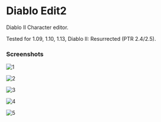 # Diablo Edit2
Diablo II Character editor.

Tested for 1.09, 1.10, 1.13, Diablo II: Resurrected (PTR 2.4/2.5).

### Screenshots

![1](https://user-images.githubusercontent.com/8170176/76164948-ebd06a00-614a-11ea-966a-efd01fde30d8.png)

![2](https://user-images.githubusercontent.com/8170176/76164957-fbe84980-614a-11ea-831e-121c01ef5034.png)

![3](https://user-images.githubusercontent.com/8170176/76164958-fe4aa380-614a-11ea-87a2-cad488f2f1c1.png)

![4](https://user-images.githubusercontent.com/8170176/76164961-01de2a80-614b-11ea-8416-659b750c66f3.png)

![5](https://user-images.githubusercontent.com/8170176/193444283-e95c319e-102f-4667-b26b-54ffe94cecb9.png)
